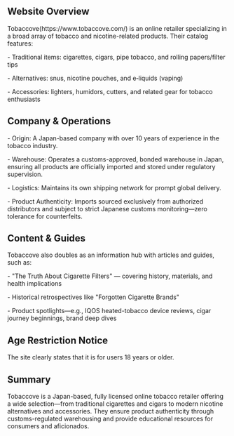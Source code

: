 <h2>Website Overview</h2>
<p>Tobaccove(https://www.tobaccove.com/) is an online retailer specializing in a broad array of tobacco and nicotine-related products. Their catalog features:</p>
<p>- Traditional items: cigarettes, cigars, pipe tobacco, and rolling papers/filter tips</p>
<p>- Alternatives: snus, nicotine pouches, and e‑liquids (vaping)</p>
<p>- Accessories: lighters, humidors, cutters, and related gear for tobacco enthusiasts</p>

<h2>Company & Operations</h2>
<p>- Origin: A Japan-based company with over 10 years of experience in the tobacco industry.</p>
<p>- Warehouse: Operates a customs-approved, bonded warehouse in Japan, ensuring all products are officially imported and stored under regulatory supervision.</p>
<p>- Logistics: Maintains its own shipping network for prompt global delivery.</p>
<p>- Product Authenticity: Imports sourced exclusively from authorized distributors and subject to strict Japanese customs monitoring—zero tolerance for counterfeits.</p>

<h2>Content & Guides</h2>
<p>Tobaccove also doubles as an information hub with articles and guides, such as:</p>
<p>- "The Truth About Cigarette Filters" — covering history, materials, and health implications</p>
<p>- Historical retrospectives like "Forgotten Cigarette Brands"</p>
<p>- Product spotlights—e.g., IQOS heated-tobacco device reviews, cigar journey beginnings, brand deep dives</p>

<h2>Age Restriction Notice</h2>
<p>The site clearly states that it is for users 18 years or older.</p>

<h2>Summary</h2>
<p>Tobaccove is a Japan-based, fully licensed online tobacco retailer offering a wide selection—from traditional cigarettes and cigars to modern nicotine alternatives and accessories. They ensure product authenticity through customs-regulated warehousing and provide educational resources for consumers and aficionados.</p>
